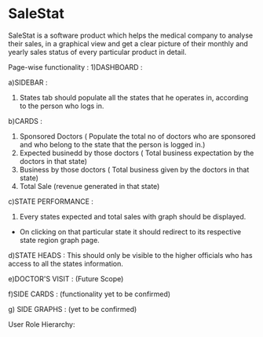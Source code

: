 # SaleStat

SaleStat is a software product which helps the medical company to analyse their sales, in a graphical view and get a clear picture of their monthly and yearly sales status of every particular product in detail.

Page-wise functionality : 
1)DASHBOARD :

a)SIDEBAR : 
1. States tab should populate all the states that he operates in, according to the person who logs in.

b)CARDS : 
1. Sponsored Doctors ( Populate the total no of doctors who are sponsored and who belong to the state that the person is logged in.)
2. Expected businedd by those doctors ( Total business expectation by the doctors in that state)
3. Business by those doctors ( Total business given by the doctors in that state)
4. Total Sale (revenue generated in that state)

c)STATE PERFORMANCE :
1. Every states expected and total sales with graph should be displayed.

- On clicking on that particular state it should redirect to its respective state region graph page.

d)STATE HEADS :
 This should only be visible to the higher officials who has access to all the states information.

e)DOCTOR'S VISIT : (Future Scope)

f)SIDE CARDS : (functionality yet to be confirmed)

g) SIDE GRAPHS : (yet to be confirmed)






User Role Hierarchy:

 


 
